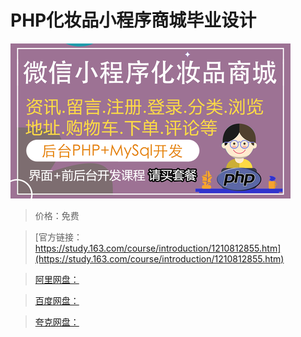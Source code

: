 # PHP化妆品小程序商城毕业设计

![img](../../../assets/study163/free/6d0bda02061046ca98da22c57989f5d3.png)

> 价格：免费

> [官方链接：https://study.163.com/course/introduction/1210812855.htm](https://study.163.com/course/introduction/1210812855.htm)

> [阿里网盘：]()

> [百度网盘：]()

> [夸克网盘：]()

